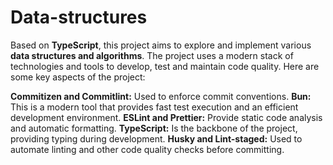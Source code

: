 # Data-structures

Based on **TypeScript**, this project aims to explore and implement various **data structures and algorithms**. The project uses a modern stack of technologies and tools to develop, test and maintain code quality. Here are some key aspects of the project:


**Commitizen and Commitlint:** Used to enforce commit conventions.
**Bun:** This is a modern tool that provides fast test execution and an efficient development environment.
**ESLint and Prettier:** Provide static code analysis and automatic formatting.
**TypeScript:** Is the backbone of the project, providing typing during development.
**Husky and Lint-staged:** Used to automate linting and other code quality checks before committing.
